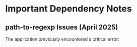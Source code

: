 # Important Dependency Notes

## path-to-regexp Issues (April 2025)

The application previously encountered a critical error:

